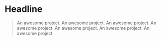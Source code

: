 # Headline

> An awesome project.
> An awesome project.
> An awesome project.
> An awesome project.
> An awesome project.
> An awesome project.
> An awesome project.
